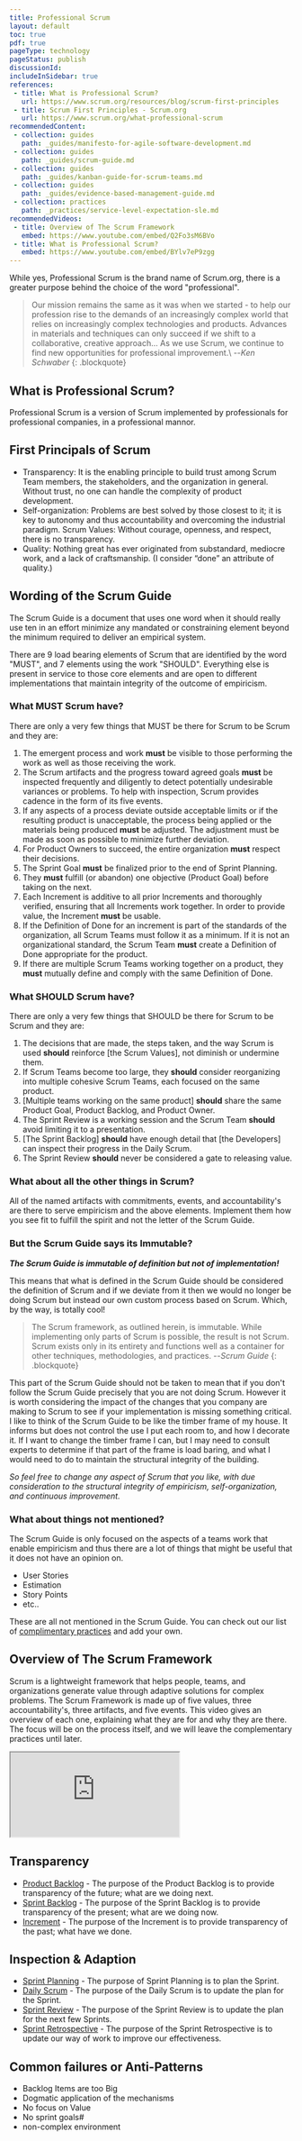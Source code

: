 ```yaml
---
title: Professional Scrum
layout: default
toc: true
pdf: true
pageType: technology
pageStatus: publish
discussionId: 
includeInSidebar: true
references:
 - title: What is Professional Scrum?
   url: https://www.scrum.org/resources/blog/scrum-first-principles
 - title: Scrum First Principles - Scrum.org
   url: https://www.scrum.org/what-professional-scrum
recommendedContent:
 - collection: guides
   path: _guides/manifesto-for-agile-software-development.md
 - collection: guides
   path: _guides/scrum-guide.md
 - collection: guides
   path: _guides/kanban-guide-for-scrum-teams.md
 - collection: guides
   path: _guides/evidence-based-management-guide.md
 - collection: practices
   path: _practices/service-level-expectation-sle.md
recommendedVideos:
 - title: Overview of The Scrum Framework
   embed: https://www.youtube.com/embed/Q2Fo3sM6BVo
 - title: What is Professional Scrum?
   embed: https://www.youtube.com/embed/BYlv7eP9zgg
---
```


While yes, Professional Scrum is the brand name of Scrum.org, there is a greater purpose behind the choice of the word "professional".

> Our mission remains the same as it was when we started - to help our profession rise to the demands of an increasingly complex world that relies on increasingly complex technologies and products. Advances in materials and techniques can only succeed if we shift to a collaborative, creative approach… As we use Scrum, we continue to find new opportunities for professional improvement.\\
> --<cite>Ken Schwaber</cite>
{: .blockquote}

## What is Professional Scrum?

Professional Scrum is a version of Scrum implemented by professionals for professional companies, in a professional mannor. 

## First Principals of Scrum

- Transparency: It is the enabling principle to build trust among Scrum Team members, the stakeholders, and the organization in general. Without trust, no one can handle the complexity of product development.
- Self-organization: Problems are best solved by those closest to it; it is key to autonomy and thus accountability and overcoming the industrial paradigm.
Scrum Values: Without courage, openness, and respect, there is no transparency.
- Quality: Nothing great has ever originated from substandard, mediocre work, and a lack of craftsmanship. (I consider “done” an attribute of quality.)

## Wording of the Scrum Guide

The Scrum Guide is a document that uses one word when it should really use ten in an effort minimize any mandated or constraining element beyond the minimum required to deliver an empirical system.

There are 9 load bearing elements of Scrum that are identified by the word "MUST", and 7 elements using the work "SHOULD". Everything else is present in service to those core elements and are open to different implementations that maintain integrity of the outcome of empiricism.

### What MUST Scrum have?

There are only a very few things that MUST be there for Scrum to be Scrum and they are:

1. The emergent process and work **must** be visible to those performing the work as well as those receiving the work.
1. The Scrum artifacts and the progress toward agreed goals **must** be inspected frequently and diligently to detect potentially undesirable variances or problems. To help with inspection, Scrum provides cadence in the form of its five events.
1. If any aspects of a process deviate outside acceptable limits or if the resulting product is unacceptable, the process being applied or the materials being produced **must** be adjusted. The adjustment must be made as soon as possible to minimize further deviation.
1. For Product Owners to succeed, the entire organization **must** respect their decisions. 
1. The Sprint Goal **must** be finalized prior to the end of Sprint Planning.
1. They **must** fulfill (or abandon) one objective (Product Goal) before taking on the next.
1. Each Increment is additive to all prior Increments and thoroughly verified, ensuring that all Increments work together. In order to provide value, the Increment **must** be usable.
1. If the Definition of Done for an increment is part of the standards of the organization, all Scrum Teams must follow it as a minimum. If it is not an organizational standard, the Scrum Team **must** create a Definition of Done appropriate for the product.
1. If there are multiple Scrum Teams working together on a product, they **must** mutually define and comply with the same Definition of Done.

### What SHOULD Scrum have?

There are only a very few things that SHOULD be there for Scrum to be Scrum and they are:

1. The decisions that are made, the steps taken, and the way Scrum is used **should** reinforce [the Scrum Values], not diminish or undermine them.
2. If Scrum Teams become too large, they **should** consider reorganizing into multiple cohesive Scrum Teams, each focused on the same product.
3. [Multiple teams working on the same product] **should** share the same Product Goal, Product Backlog, and Product Owner.
4. The Sprint Review is a working session and the Scrum Team **should** avoid limiting it to a presentation.
5. [The Sprint Backlog] **should** have enough detail that [the Developers] can inspect their progress in the Daily Scrum.
6. The Sprint Review **should** never be considered a gate to releasing value.

### What about all the other things in Scrum?

All of the named artifacts with commitments, events, and accountability's are there to serve empiricism and the above elements. Implement them how you see fit to fulfill the spirit and not the letter of the Scrum Guide.

### But the Scrum Guide says its Immutable?

***The Scrum Guide is immutable of definition but not of implementation!***

This means that what is defined in the Scrum Guide should be considered the definition of Scrum and if we deviate from it then we would no longer be doing Scrum but instead our own custom process based on Scrum. Which, by the way, is totally cool!

> The Scrum framework, as outlined herein, is immutable. While implementing only parts of Scrum is possible, the result is not Scrum. Scrum exists only in its entirety and functions well as a container for other techniques, methodologies, and practices.
> --<cite>Scrum Guide</cite>
{: .blockquote}

This part of the Scrum Guide should not be taken to mean that if you don't follow the Scrum Guide precisely that you are not doing Scrum. However it is worth considering the impact of the changes that you company are making to Scrum to see if your implementation is missing something critical. I like to think of the Scrum Guide to be like the timber frame of my house. It informs but does not control the use I put each room to, and how I decorate it. If I want to change the timber frame I can, but I may need to consult experts to determine if that part of the frame is load baring, and what I would need to do to maintain the structural integrity of the building.

*So feel free to change any aspect of Scrum that you like, with due consideration to the structural integrity of empiricism, self-organization, and continuous improvement.*

### What about things not mentioned?

The Scrum Guide is only focused on the aspects of a teams work that enable empiricism and thus there are a lot of things that might be useful that it does not have an opinion on.

- User Stories
- Estimation
- Story Points
- etc..

These are all not mentioned in the Scrum Guide. You can check out our list of [complimentary practices](./../practices/) and add your own.

## Overview of The Scrum Framework

Scrum is a lightweight framework that helps people, teams, and organizations generate value through adaptive solutions for complex problems. The Scrum Framework is made up of five values, three accountability's, three artifacts, and five events. This video gives an overview of each one, explaining what they are for and why they are there. The focus will be on the process itself, and we will leave the complementary practices until later.

<div class="ratio ratio-16x9">
  <iframe src="https://www.youtube.com/embed/Q2Fo3sM6BVo" title="Overview of The Scrum Framework" allowfullscreen></iframe>
</div>

## Transparency

- [Product Backlog](./../guides/scrum-guide.md#product-backlog) - The purpose of the Product Backlog is to provide transparency of the future; what are we doing next.
- [Sprint Backlog](./../guides/scrum-guide.md#sprint-backlog) - The purpose of the Sprint Backlog is to provide transparency of the present; what are we doing now.
- [Increment](./../guides/scrum-guide.md#sprint-backlog) - The purpose of the Increment is to provide transparency of the past; what have we done.

## Inspection & Adaption 

- [Sprint Planning](./../guides/scrum-guide.md#sprint-planning) - The purpose of Sprint Planning is to plan the Sprint.
- [Daily Scrum](./../guides/scrum-guide.md#daily-scrum) - The purpose of the Daily Scrum is to update the plan for the Sprint.
- [Sprint Review](./../guides/scrum-guide.md#sprint-review) - The purpose of the Sprint Review is to update the plan for the next few Sprints.
- [Sprint Retrospective](./../guides/scrum-guide.md#sprint-retrospective) - The purpose of the Sprint Retrospective is to update our way of work to improve our effectiveness.

## Common failures or Anti-Patterns

- Backlog Items are too Big
- Dogmatic application of the mechanisms
- No focus on Value
- No sprint goals#
- non-complex environment

